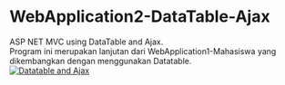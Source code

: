 # WebApplication2-DataTable-Ajax
ASP NET MVC using DataTable and Ajax. <br>
Program ini merupakan lanjutan dari WebApplication1-Mahasiswa yang dikembangkan dengan menggunakan Datatable. <br>
<a href="http://tinypic.com?ref=27yo3nd" target="_blank"><img src="http://i63.tinypic.com/27yo3nd.png" border="0" alt="Datatable and Ajax"></a>

